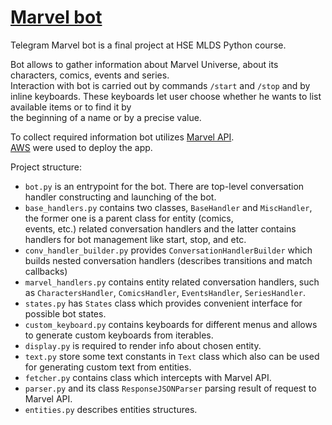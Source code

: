 # [Marvel bot](https://t.me/marvel_wiki_bot)
Telegram Marvel bot is a final project at HSE MLDS Python course.

Bot allows to gather information about Marvel Universe, about its characters, comics, events and series. </br>
Interaction with bot is carried out by commands `/start` and `/stop` and by inline keyboards.
These keyboards let user choose whether he wants to list available items or to find it by </br>
the beginning of a name or by a precise value.

To collect required information bot utilizes [Marvel API](https://developer.marvel.com/).</br>
[AWS](https://aws.amazon.com/) were used to deploy the app.


Project structure:
- `bot.py` is an entrypoint for the bot. There are top-level conversation handler constructing and launching of the bot.
- `base_handlers.py` contains two classes, `BaseHandler` and `MiscHandler`, 
the former one is a parent class for entity (comics,</br> events, etc.) related conversation handlers and the latter contains handlers for bot management like start, stop, and etc.
- `conv_handler_builder.py` provides `ConversationHandlerBuilder` which builds nested conversation handlers (describes transitions and match callbacks)
- `marvel_handlers.py` contains entity related conversation handlers, such as `CharactersHandler`, `ComicsHandler`, `EventsHandler`, `SeriesHandler`.
- `states.py` has `States` class which provides convenient interface for possible bot states.
- `custom_keyboard.py` contains keyboards for different menus and allows to generate custom keyboards from iterables.
- `display.py` is required to render info about chosen entity.
- `text.py` store some text constants in `Text` class which also can be used for generating custom text from entities.
- `fetcher.py` contains class which intercepts with Marvel API.
- `parser.py` and its class `ResponseJSONParser` parsing result of request to Marvel API.
- `entities.py` describes entities structures.
